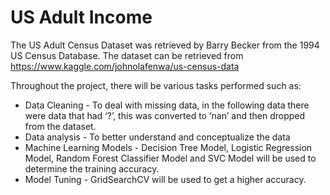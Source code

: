 # US Adult Income

The US Adult Census Dataset was retrieved by Barry Becker from the 1994 US Census Database. The dataset can be retrieved from https://www.kaggle.com/johnolafenwa/us-census-data 


Throughout the project, there will be various tasks performed such as: 

* Data Cleaning -  To deal with missing data, in the following data there were data that had ‘?’, this was converted to ‘nan’ and then dropped from the dataset.
* Data analysis -  To better understand and conceptualize the data
* Machine Learning Models - Decision Tree Model, Logistic Regression Model, Random Forest Classifier Model and SVC Model will be used to determine the training accuracy.
* Model Tuning - GridSearchCV will be used to get a higher accuracy. 


